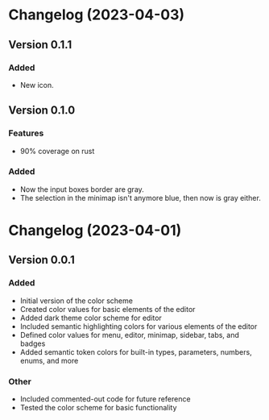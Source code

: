 # Changelog (2023-04-03)

## Version 0.1.1

### Added

- New icon.

## Version 0.1.0

### Features

- 90% coverage on rust


### Added

- Now the input boxes border are gray.
- The selection in the minimap isn't anymore blue, then now is gray either.

# Changelog (2023-04-01)

## Version 0.0.1

### Added

- Initial version of the color scheme
- Created color values for basic elements of the editor
- Added dark theme color scheme for editor
- Included semantic highlighting colors for various elements of the editor
- Defined color values for menu, editor, minimap, sidebar, tabs, and badges
- Added semantic token colors for built-in types, parameters, numbers, enums, and more


### Other

- Included commented-out code for future reference
- Tested the color scheme for basic functionality